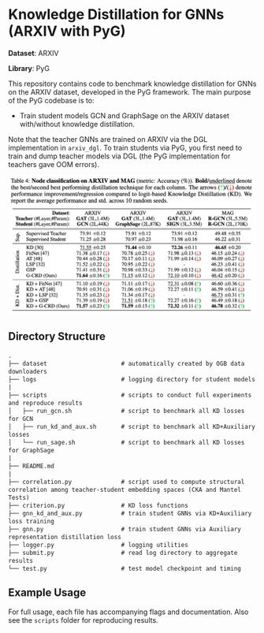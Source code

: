 # Knowledge Distillation for GNNs (ARXIV with PyG)

**Dataset**: ARXIV

**Library**: PyG

This repository contains code to benchmark knowledge distillation for GNNs on the ARXIV dataset, developed in the PyG framework.
The main purpose of the PyG codebase is to:
- Train student models GCN and GraphSage on the ARXIV dataset with/without knowledge distillation.

Note that the teacher GNNs are trained on ARXIV via the DGL implementation in `arxiv_dgl`.
To train students via PyG, you first need to train and dump teacher models via DGL (the PyG implementation for teachers gave OOM errors).

![ARXIV Results](../img/arxiv-mag.png)

## Directory Structure

```
.
├── dataset                     # automatically created by OGB data downloaders
├── logs                        # logging directory for student models
|
├── scripts                     # scripts to conduct full experiments and reproduce results
│   ├── run_gcn.sh              # script to benchmark all KD losses for GCN
│   ├── run_kd_and_aux.sh       # script to benchmark all KD+Auxiliary losses
│   └── run_sage.sh             # script to benchmark all KD losses for GraphSage
|
├── README.md
|
├── correlation.py              # script used to compute structural correlation among teacher-student embedding spaces (CKA and Mantel Tests)
├── criterion.py                # KD loss functions
├── gnn_kd_and_aux.py           # train student GNNs via KD+Auxiliary loss training
├── gnn.py                      # train student GNNs via Auxiliary representation distillation loss
├── logger.py                   # logging utilities
├── submit.py                   # read log directory to aggregate results
└── test.py                     # test model checkpoint and timing
```

## Example Usage

For full usage, each file has accompanying flags and documentation.
Also see the `scripts` folder for reproducing results.
